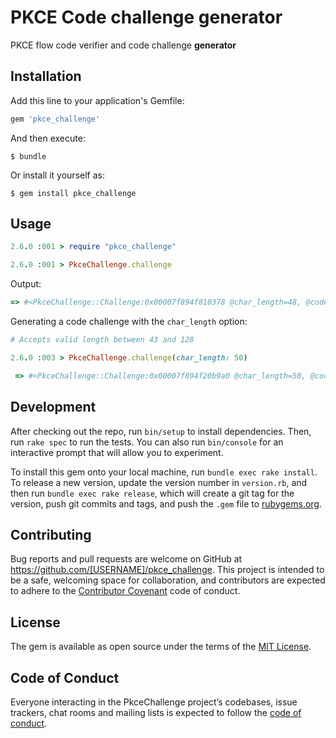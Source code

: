 # PKCE Code challenge generator

PKCE flow code verifier and code challenge **generator**

## Installation

Add this line to your application's Gemfile:

```ruby
gem 'pkce_challenge'
```

And then execute:

    $ bundle

Or install it yourself as:

    $ gem install pkce_challenge

## Usage

```ruby
2.6.0 :001 > require "pkce_challenge"
```

```ruby
2.6.0 :001 > PkceChallenge.challenge
```

Output:
```ruby
=> #<PkceChallenge::Challenge:0x00007f894f810378 @char_length=48, @code_verifier="QbS08cDO9pce~HVCKe9-UDiJoBMG8xwql4FI.Y3CIdpyJtPU", @code_challenge="HT90mmypkXgneRUVK-Ja009VvnoL-flydbEgRcTp5Yw">
```

Generating a code challenge with the `char_length` option:
```ruby
# Accepts valid length between 43 and 128

2.6.0 :003 > PkceChallenge.challenge(char_length: 50)

 => #<PkceChallenge::Challenge:0x00007f894f20b9a0 @char_length=50, @code_verifier="0St0oCRzGDFj_iIxB8PCwaMPvGLk8vQxDfJIoC_zU56XwwQM21", @code_challenge="01g9RYPZOjpVFB-BBQhd6OC70jlgPFzJ6ie5YkSC7rI">
```


## Development

After checking out the repo, run `bin/setup` to install dependencies. Then, run `rake spec` to run the tests. You can also run `bin/console` for an interactive prompt that will allow you to experiment.

To install this gem onto your local machine, run `bundle exec rake install`. To release a new version, update the version number in `version.rb`, and then run `bundle exec rake release`, which will create a git tag for the version, push git commits and tags, and push the `.gem` file to [rubygems.org](https://rubygems.org).

## Contributing

Bug reports and pull requests are welcome on GitHub at https://github.com/[USERNAME]/pkce_challenge. This project is intended to be a safe, welcoming space for collaboration, and contributors are expected to adhere to the [Contributor Covenant](http://contributor-covenant.org) code of conduct.

## License

The gem is available as open source under the terms of the [MIT License](https://opensource.org/licenses/MIT).

## Code of Conduct

Everyone interacting in the PkceChallenge project’s codebases, issue trackers, chat rooms and mailing lists is expected to follow the [code of conduct](https://github.com/[USERNAME]/pkce_challenge/blob/master/CODE_OF_CONDUCT.md).
